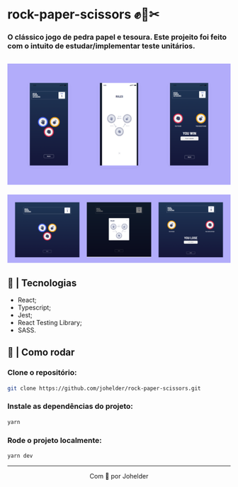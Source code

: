 # rock-paper-scissors ✊🧾✂

### O clássico jogo de pedra papel e tesoura. Este projeito foi feito com o intuito de estudar/implementar teste unitários.

## ![mobile](/.github/rock-paper-scissors-mobile.png)

![desktop](.github/rock-paper-scissors-desktop.png)

## 🚀 | Tecnologias

- React;
- Typescript;
- Jest;
- React Testing Library;
- SASS.

## 🏃 | Como rodar

### Clone o repositório:

```bash
git clone https://github.com/johelder/rock-paper-scissors.git
```

### Instale as dependências do projeto:

```bash
yarn
```

### Rode o projeto localmente:

```bash
yarn dev
```

---

<p style="text-align:center">Com 💜 por Johelder</p>
